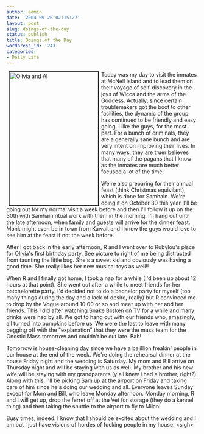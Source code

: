 ```yaml
---
author: admin
date: '2004-09-26 02:15:27'
layout: post
slug: doings-of-the-day
status: publish
title: Doings of the Day
wordpress_id: '243'
categories:
- Daily Life
---
```

<p>
<img border="2" src="http://www.zhangzhung.net/pics/Olivia-Al-bday.jpg" width="233" height="350" alt="Olivia and Al" align="left" hspace="6">Today 
was my day to visit the inmates at McNeil Island and to lead them on their 
voyage of self-discovery in the joys of Wicca and the arms of the Goddess. 
Actually, since certain troublemakers got the boot to other facilities, the 
dynamic of the group has continued to be friendly and easy going. I like the 
guys, for the most part. For a bunch of criminals, they are a generally sane 
bunch and are very intent on improving their lives. In many ways, they are truer 
believes that many of the pagans that I know as the inmates are much better 
focused a lot of the time.</p>
<p>We&#39;re also preparing for their annual feast (think Christmas equivilant), 
which is done for Samhain. We&#39;re doing it on October 30 this year. I&#39;ll be going 
out for my normal visit a week before and then I&#39;ll follow it up on the 30th 
with Samhain ritual work with them in the morning. I&#39;ll hang out until the late 
afternoon, when family and guests will arrive for the dinner feast. Monk might 
even be in town from Kuwait and I know the guys would love to see him at the 
feast if not the week before.</p>
<p>After I got back in the early afternoon, R and I went over to Rubylou&#39;s place 
for Olivia&#39;s first birthday party. See picture to right of me being distracted 
from taunting the little bug. She&#39;s a sweet kid and obviously was having a good 
time. She really likes her new musical toys as well!!</p>
<p>When R and I finally got home, I took a nap for a while (I&#39;d been up about 12 
hours at that point). She went out after a while to meet friends for her 
batchelorette party. I&#39;d decided not to do a bachelor party for myself (too many 
things during the day and a lack of desire, really) but R convinced me to drop 
by the Vogue around 10:00 or so and meet up with her and her friends. This I did 
after watching Snake Blisken on TV for a while and many drinks were had by all. 
We got to hang out with our friends who, amazingly, all turned into pumpkins 
before us. We were the last to leave with many begging off with the 
&quot;explanation&quot; that they were the mass team for the Gnostic Mass tomorrow and 
couldn&#39;t be out late. Bah!</p>
<p>Tomorrow is house-cleaning day since we have a bajillion freakin&#39; people in 
our house at the end of the week. We&#39;re doing the rehearsal dinner at the house 
Friday night and the wedding is Saturday. My mom and Bill arrive on Thursday 
night and will be staying with us as well. My brother and his new wife will be 
staying with my grandparents (y&#39;all knew I had a brother, right?). Along with 
this, I&#39;ll be picking <a href="http://www.hermetic.com/webster/">Sam</a> up at 
the airport on Friday and taking care of him since he&#39;s doing our wedding and 
all. Everyone leaves Sunday except for Mom and Bill, who leave Monday afternoon. 
Monday morning, R and I will get up, drop the ferret off at the Vet for storage 
(they do a kennel thing) and then taking the shuttle to the airport to fly to 
Milan!</p>
<p>Busy times, indeed. I know that I should be excited about the wedding and I 
am but I just have visions of hordes of fucking people in my house. &lt;sigh&gt;</p>
